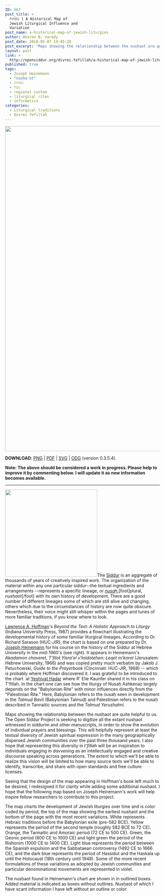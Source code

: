 ```yaml
---
ID: 567
post_title: >
  נוסחות | A Historical Map of
  Jewish Liturgical Influence and
  Variation
post_name: a-historical-map-of-jewish-liturgies
author: Aharon N. Varady
post_date: 2010-05-07 19:45:28
post_excerpt: "Maps showing the relationship between the nusḥaot are quite helpful to us. The Open Siddur Project is seeking to digitize all the extant nusḥaot witnessed in siddurim and other manuscripts, in order to show the evolution of individual prayers and blessings. This will helpfully represent at least the textual diversity of Jewish spiritual expression in the many geographically dispersed Jewish communities over the past three thousand years. I also hope that representing this diversity in t'fillah will be an inspiration to individuals engaging in davvening as an intellectually engaged and creative discourse speaking across generations. The extent to which we'll be able to realize this vision will be limited to how many source texts we'll be able to identify, transcribe, and share with open standards and free culture licenses. Seeing that the design of the map appearing in Hoffman's book left much to be desired, I redesigned it for clarity while adding some additional nusḥaot. I hope that the following map based on Joseph Heinemann's work will help inspire fellow researchers to contribute to this project."
layout: post
link: >
  http://opensiddur.org/divrei-tefillah/a-historical-map-of-jewish-liturgies/
published: true
tags:
  - Joseph Heinemann
  - "nusḥa'ot"
  - נוסחות
  - נוסח
  - regional custom
  - liturgical rites
  - informatics
categories:
  - Liturgical traditions
  - Divrei Tefillah
---
```

<a href="http://opensiddur.org/wp-content/uploads/2010/05/Aharon-Varady-Nusḥaot-Tree-3.5.4.png"><img src="http://opensiddur.org/wp-content/uploads/2010/05/Aharon-Varady-Nusḥaot-Tree-3.5.4.png" alt="" width="1634" height="1058" class="size-full wp-image-10591" /></a>

<strong>DOWNLOAD</strong>: <a href="http://opensiddur.org/wp-content/uploads/2010/05/Aharon-Varady-Nusḥaot-Tree-3.5.4.png">PNG</a> | <a href="http://opensiddur.org/wp-content/uploads/2010/05/Aharon-Varady-Nusḥaot-Tree-3.5.4.pdf">PDF</a> | <a href="http://opensiddur.org/liturgical-scope/jewish-liturgical-influence-and-variation-(aharon-varady,-cc-by-sa).svg">SVG</a> | <a href="http://opensiddur.org/wp-content/uploads/2010/05/Aharon-Varady-Nusḥaot-Tree-3.5.4.odg">ODG</a> (version 0.3.5.4).

<strong>Note: The above should be considered a work in progress. Please help to improve it by commenting below. I will update it as new information becomes available.</strong>

<hr />

<a href="http://opensiddur.org/wp-content/uploads/2010/05/Joseph-Heinemanns-Map-of-Jewish-Liturgies-Large.jpg"><img class="alignright size-medium wp-image-608" title="Joseph Heinemann's Map of Jewish Liturgies" src="http://opensiddur.org/wp-content/uploads/2010/05/Joseph-Heinemanns-Map-of-Jewish-Liturgies-Large-300x284.jpg" alt="" width="300" height="284" /></a>The <a href="http://en.wikipedia.org/wiki/Siddur">Siddur</a> is an aggregate of thousands of years of creatively inspired work. The organization of the material within any one particular siddur--the textual ingredients and arrangements --represents a specific lineage, or <em><a href="http://en.wikipedia.org/wiki/Nusach">nusaḥ</a></em>,[foot]plural, <em>nusḥaot</em>[/foot] with its own history of development. There are a good number of different lineages some of which are still alive and changing, others which due to the circumstances of history are now quite obscure. Nevertheless, their voice might still whisper within the pages and tunes of more familiar traditions, if you know where to look.

<a href="http://en.wikipedia.org/wiki/Lawrence_A._Hoffman">Lawrence A. Hoffman</a>'s <em><em>Beyond the Text: A Holistic Approach to Liturgy</em><span style="font-style: normal;"> (Indiana University Press, 1987)</span></em> provides a flowchart illustrating the developmental history of some familiar liturgical lineages. According to Dr. Richard Sarason (HUC-JIR), the chart is based on one prepared by Dr. <a href="http://books.google.com/books?id=03D0ISPbyJ4C">Joseph Heinemann</a> for his course on the history of the Siddur at Hebrew University in the mid-1960's (see right). It appears in Heinemann's <em>Akadamon choveret, T'filot Yisra'el v'toldotehen: Leqet m'korot</em> (Jerusalem: Hebrew University, 1966) and was copied pretty much verbatim by Jakob J. Petuchowski, <em>Guide to the Prayerbook</em> (Cincinnati: HUC-JIR, 1968) -- which is probably where Hoffman discovered it. I was grateful to be introduced to the chart  at <a href="http://mechonhadar.org/yeshivat-hadar1">Yeshivat Hadar</a> where R' Elie Kaunfer shared it in his class on T'fillah. In the chart one can see how the liturgy of Nusaḥ Ashkenaz largely depends on the "Babylonian Rite" with minor influences directly from the "Palestinian Rite." Here, Babylonian refers to the nusaḥ seen in development in the <em>Talmud Bavli</em> (Babylonian Talmud) and Palestinian refers to the nusaḥ described in Tannaitic sources and the <em>Talmud Yerushalmi</em>.

Maps showing the relationship between the nusḥaot are quite helpful to us. The Open Siddur Project is seeking to digitize all the extant nusḥaot witnessed in siddurim and other manuscripts, in order to show the evolution of individual prayers and blessings. This will helpfully represent at least the textual diversity of Jewish spiritual expression in the many geographically dispersed Jewish communities over the past three thousand years. I also hope that representing this diversity in <em>t'fillah</em> will be an inspiration to individuals engaging in <em>davvening</em> as an intellectually engaged and creative discourse speaking across generations. The extent to which we'll be able to realize this vision will be limited to how many source texts we'll be able to identify, transcribe, and share with open standards and free culture licenses.

Seeing that the design of the map appearing in Hoffman's book left much to be desired, I redesigned it for clarity while adding some additional nusḥaot. I hope that the following map based on Joseph Heinemann's work will help inspire fellow researchers to contribute to this project.

The map charts the development of Jewish liturgies over time and is color coded by period, the top of the map showing the earliest nusḥaot and the bottom of the page with the most recent variations. White represents Hebraic traditions before the Babylonian exile (pre-582 BCE). Yellow represents the period of the second temple (roughly 582 BCE to 72 CE). Orange, the Tannaitic and Amoraic period (72 CE to 500 CE). Green, the Geonic period (600 CE to 1000 CE) and light green the period of the Rishonim (1000 CE to 1400 CE). Light blue represents the period between the Spanish expulsion and the Sabbataean controversy (1492 CE to 1666 CE), and the dark blue represents the period of Ḥassidut and the Haskala up until the Holocaust (18th century until 1948). Some of the more recent formulations of these variations as adopted by Jewish communities and particular denominational movements are represented in violet.

The nusḥaot found in Heinemann's chart are shown in in outlined boxes. Added material is indicated as boxes without outlines. Nusḥaot of which I have scant information I have left without an outline or color.